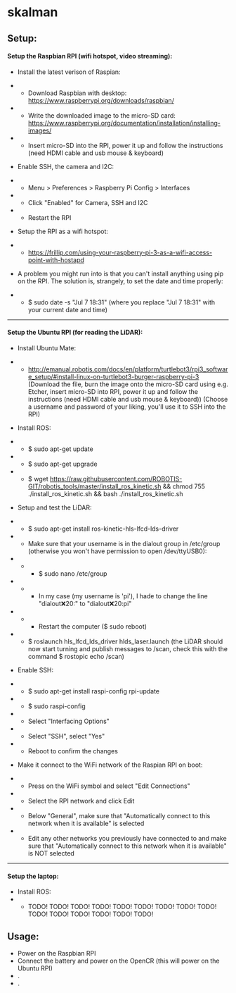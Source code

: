 # skalman

## Setup:

#### Setup the Raspbian RPI (wifi hotspot, video streaming):

- Install the latest verison of Raspian:
- - Download Raspbian with desktop: https://www.raspberrypi.org/downloads/raspbian/
- - Write the downloaded image to the micro-SD card: https://www.raspberrypi.org/documentation/installation/installing-images/
- - Insert micro-SD into the RPI, power it up and follow the instructions (need HDMI cable and usb mouse & keyboard)

- Enable SSH, the camera and I2C:
- - Menu > Preferences > Raspberry Pi Config > Interfaces
- - Click "Enabled" for Camera, SSH and I2C
- - Restart the RPI

- Setup the RPI as a wifi hotspot:
- - https://frillip.com/using-your-raspberry-pi-3-as-a-wifi-access-point-with-hostapd

- A problem you might run into is that you can't install anything using pip on the RPI. The solution is, strangely, to set the date and time properly:  
- - $ sudo date -s "Jul 7 18:31" (where you replace "Jul 7 18:31" with your current date and time)

*****

#### Setup the Ubuntu RPI (for reading the LiDAR):

- Install Ubuntu Mate:  
- - http://emanual.robotis.com/docs/en/platform/turtlebot3/rpi3_software_setup/#install-linux-on-turtlebot3-burger-raspberry-pi-3 (Download the file, burn the image onto the micro-SD card using e.g. Etcher, insert micro-SD into RPI, power it up and follow the instructions (need HDMI cable and usb mouse & keyboard)) (Choose a username and password of your liking, you'll use it to SSH into the RPI)

- Install ROS:
- - $ sudo apt-get update
- - $ sudo apt-get upgrade
- - $ wget https://raw.githubusercontent.com/ROBOTIS-GIT/robotis_tools/master/install_ros_kinetic.sh && chmod 755 ./install_ros_kinetic.sh && bash ./install_ros_kinetic.sh

- Setup and test the LiDAR:
- - $ sudo apt-get install ros-kinetic-hls-lfcd-lds-driver
- - Make sure that your username is in the dialout group in /etc/group (otherwise you won't have permission to open /dev/ttyUSB0):
- - - $ sudo nano /etc/group
- - - In my case (my username is 'pi'), I hade to change the line "dialout:x:20:" to "dialout:x:20:pi"
- - - Restart the computer ($ sudo reboot)
- - $ roslaunch hls_lfcd_lds_driver hlds_laser.launch (the LiDAR should now start turning and publish messages to /scan, check this with the command $ rostopic echo /scan)

- Enable SSH:
- - $ sudo apt-get install raspi-config rpi-update
- - $ sudo raspi-config
- - Select "Interfacing Options"
- - Select "SSH", select "Yes"
- - Reboot to confirm the changes

- Make it connect to the WiFi network of the Raspian RPI on boot:  
- - Press on the WiFi symbol and select "Edit Connections"
- - Select the RPI network and click Edit
- - Below "General", make sure that "Automatically connect to this network when it is available" is selected
- - Edit any other networks you previously have connected to and make sure that "Automatically connect to this network when it is available" is NOT selected

*****

#### Setup the laptop:

- Install ROS:
- - TODO! TODO! TODO! TODO! TODO! TODO! TODO! TODO! TODO! TODO! TODO! TODO! TODO! TODO! TODO!

## Usage:

- Power on the Raspbian RPI
- Connect the battery and power on the OpenCR (this will power on the Ubuntu RPI)
- .
- .
